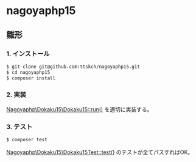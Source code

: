 # nagoyaphp15

## 雛形

### 1. インストール

```bash
$ git clone git@github.com:ttskch/nagoyaphp15.git
$ cd nagoyaphp15
$ composer install
```

### 2. 実装

[Nagoyaphp\Dokaku15\Dokaku15::run()](/src/Dokaku15.php#L9) を適切に実装する。

### 3. テスト

```bash
$ composer test
```

[Nagoyaphp\Dokaku15\Dokaku15Test::test()](/tests/Dokaku15Test.php#L24) のテストが全てパスすればOK。

